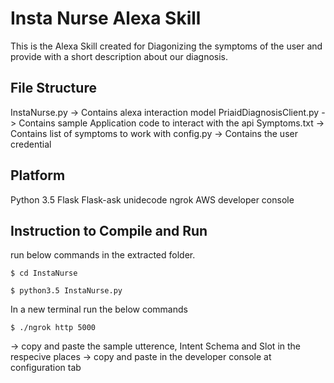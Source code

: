 # Insta Nurse Alexa Skill

This is the Alexa Skill created for Diagonizing the symptoms of the user and provide with a short description about our diagnosis.

## File Structure
InstaNurse.py			-> Contains alexa interaction model
PriaidDiagnosisClient.py	-> Contains sample Application code to interact with the api
Symptoms.txt			-> Contains list of symptoms to work with
config.py			-> Contains the user credential 


## Platform
Python 3.5
Flask
Flask-ask
unidecode
ngrok
AWS developer console

## Instruction to Compile and Run

run below commands in the extracted folder.

`$ cd InstaNurse`

`$ python3.5 InstaNurse.py`

In a new terminal run the below commands

`$ ./ngrok http 5000`

-> copy and paste the sample utterence, Intent Schema and Slot in the respecive places
-> copy and paste in the developer console at configuration tab

